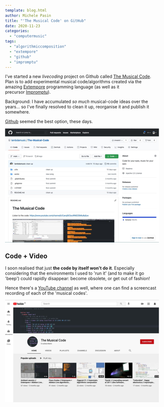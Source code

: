 ```yaml
---
template: blog.html
author: Michele Pasin
title: "'The Musical Code' on GitHub"
date: 2020-11-23
categories: 
  - "computermusic"
tags: 
  - "algorithmiccomposition"
  - "extempore"
  - "github"
  - "impromptu"
---
```


I've started a new *livecoding* project on Github called [The Musical Code](https://github.com/lambdamusic/The-Musical-Code). Plan is to add experimental musical code/algorithms created via the amazing [Extempore](https://extemporelang.github.io/) programming language (as well as it precursor [Impromptu](http://impromptu.moso.com.au/)).

Background: I have accumulated *so much* musical-code ideas over the years... so I've finally resolved to clean it up, reorganise it and publish it somewhere. 

[Github](https://github.com/lambdamusic/The-Musical-Code) seemed the best option, these days.

[![](../../img/TheMusicalCodeGithub-1024x757.jpg)](https://github.com/lambdamusic/The-Musical-Code)

## Code + Video 

I soon realised that just **the code by itself won't do it**. Especially considering that the environments I used to 'run it' (and to make it go 'beep') could rapidly disappear: become obsolete, or get out of fashion!

Hence there's a [YouTube channel](https://www.youtube.com/channel/UCanqSICbxzRNEZGMlu8qfyw) as well, where one can find a screencast recording of each of the 'musical codes'.

[![](../../img/YouTubeMusicalCode-1024x679.jpg)](https://www.youtube.com/channel/UCanqSICbxzRNEZGMlu8qfyw)

